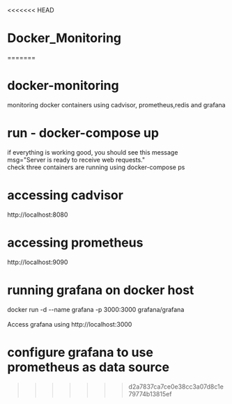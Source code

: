 <<<<<<< HEAD
# Docker_Monitoring
=======
# docker-monitoring
monitoring docker containers using cadvisor, prometheus,redis and grafana
# run - docker-compose up
if everything is working good, you should see this message <br>
msg="Server is ready to receive web requests." <br>
check three containers are running using docker-compose ps
# accessing cadvisor
http://localhost:8080
# accessing prometheus
http://localhost:9090
# running grafana on docker host
docker run -d --name grafana -p 3000:3000 grafana/grafana <br> <br>
Access grafana using
http://localhost:3000
# configure grafana to use prometheus as data source 


>>>>>>> d2a7837ca7ce0e38cc3a07d8c1e79774b13815ef
